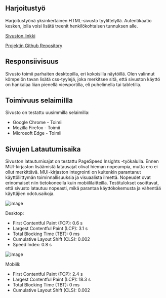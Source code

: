## Harjoitustyö

Harjoitustyönä yksinkertainen HTML-sivusto tyylittelyllä. Autentikaatio kesken, jolla voisi lisätä treenit henkilökohtaisen tunnuksen alle.

[Sivuston linkki](https://jkaitasalo.github.io/cloudsite/index.html)

[Projektin Github Repository](https://github.com/jkaitasalo/cloudsite)



## Responsiivisuus

Sivusto toimii parhaiten desktopilla, eri kokoisilla näytöillä. Olen valinnut kömpelön tavan lisätä css-tyylejä, joka merkitsee sitä, että sivuston käyttö on hankalaa liian pienellä viewportilla, eli puhelimella tai tabletilla.



## Toimivuus selaimillla

Sivusto on testattu uusimmilla selaimilla:

- Google Chrome - Toimii
- Mozilla Firefox - Toimii
- Microsoft Edge - Toimii



## Sivujen Latautumisaika

Sivuston latautumisajat on testattu PageSpeed Insights -työkalulla. Ennen MUI-kirjaston lisäämistä latausajat olivat hieman nopeampia, mutta ero ei ollut merkittävä. MUI-kirjaston integrointi on kuitenkin parantanut käyttöliittymän toiminnallisuuksia ja visuaalista ilmettä. Nopeudet ovat erinomaiset niin tietokoneella kuin mobiililaitteilla. Testitulokset osoittavat, että sivusto latautuu nopeasti, mikä parantaa käyttökokemusta ja vähentää käyttäjien odotusaikoja.


![image](https://github.com/user-attachments/assets/79a0960c-22cc-464b-87ab-cb8f102a3cb6)

Desktop:
- First Contentful Paint (FCP): 0.6 s
- Largest Contentful Paint (LCP): 3.1 s
- Total Blocking Time (TBT): 0 ms
- Cumulative Layout Shift (CLS): 0.002
- Speed Index: 0.8 s


![image](https://github.com/user-attachments/assets/5306a4b4-d52f-4315-adc7-f972538899a4)

Mobiili:
- First Contentful Paint (FCP): 2.4 s
- Largest Contentful Paint (LCP): 18.3 s
- Total Blocking Time (TBT): 0 ms
- Cumulative Layout Shift (CLS): 0.002
